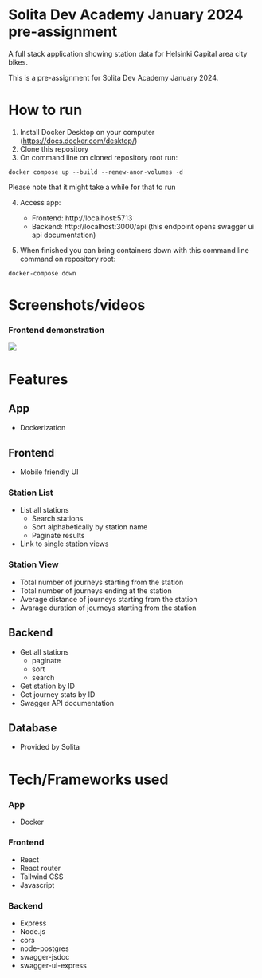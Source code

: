 # Solita Dev Academy January 2024 pre-assignment

A full stack application showing station data for Helsinki Capital area city bikes.

This is a pre-assignment for Solita Dev Academy January 2024.

# How to run

1. Install Docker Desktop on your computer (https://docs.docker.com/desktop/)
2. Clone this repository
3. On command line on cloned repository root run:

```
docker compose up --build --renew-anon-volumes -d
```

Please note that it might take a while for that to run

4. Access app:

   - Frontend: http://localhost:5713
   - Backend: http://localhost:3000/api (this endpoint opens swagger ui api documentation)

5. When finished you can bring containers down with this command line command on repository root:

```
docker-compose down
```

# Screenshots/videos

### Frontend demonstration
![](https://github.com/IkuinenPadawan/dev-academy-january-2024-exercise/blob/main/frontend_demonstration.gif)

# Features

## App

- Dockerization

## Frontend

- Mobile friendly UI

### Station List

- List all stations
  - Search stations
  - Sort alphabetically by station name
  - Paginate results
- Link to single station views

### Station View

- Total number of journeys starting from the station
- Total number of journeys ending at the station
- Average distance of journeys starting from the station
- Avarage duration of journeys starting from the station

## Backend

- Get all stations
  - paginate
  - sort
  - search
- Get station by ID
- Get journey stats by ID
- Swagger API documentation

## Database

- Provided by Solita

# Tech/Frameworks used

### App

- Docker

### Frontend

- React
- React router
- Tailwind CSS
- Javascript

### Backend

- Express
- Node.js
- cors
- node-postgres
- swagger-jsdoc
- swagger-ui-express
